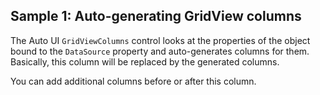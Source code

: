 ## Sample 1: Auto-generating GridView columns

The Auto UI `GridViewColumns` control looks at the properties of the object bound to the `DataSource` property and auto-generates columns for them. Basically, this column will be replaced by the generated columns.

You can add additional columns before or after this column.